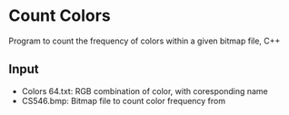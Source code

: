 # Count Colors
Program to count the frequency of colors within a given bitmap file, C++

## Input
* Colors 64.txt: RGB combination of color, with coresponding name
* CS546.bmp: Bitmap file to count color frequency from
